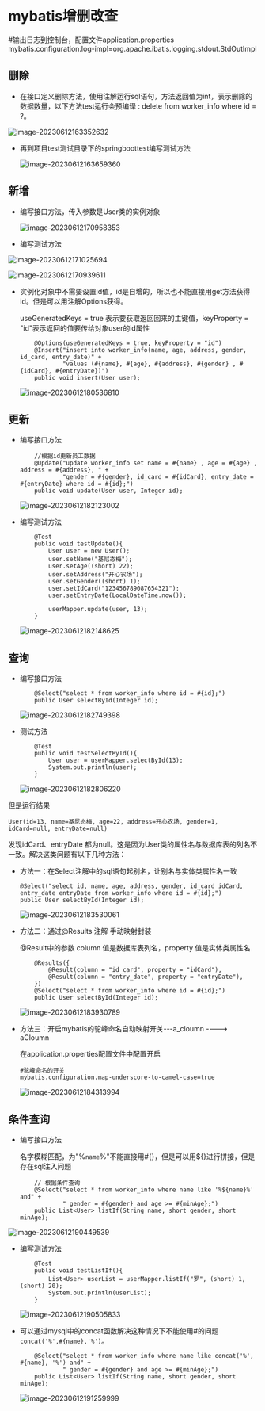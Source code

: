 # mybatis增删改查

\#输出日志到控制台，配置文件application.properties
mybatis.configuration.log-impl=org.apache.ibatis.logging.stdout.StdOutImpl

## 删除

* 在接口定义删除方法，使用注解运行sql语句，方法返回值为int，表示删除的数据数量，以下方法test运行会预编译 : delete from worker_info where id = ?。

![image-20230612163352632](C:\Users\L\AppData\Roaming\Typora\typora-user-images\image-20230612163352632.png)

* 再到项目test测试目录下的springboottest编写测试方法

  ![image-20230612163659360](C:\Users\L\AppData\Roaming\Typora\typora-user-images\image-20230612163659360.png)

## 新增

* 编写接口方法，传入参数是User类的实例对象

  ![image-20230612170958353](C:\Users\L\AppData\Roaming\Typora\typora-user-images\image-20230612170958353.png)

* 编写测试方法

![image-20230612171025694](C:\Users\L\AppData\Roaming\Typora\typora-user-images\image-20230612171025694.png)

![image-20230612170939611](C:\Users\L\AppData\Roaming\Typora\typora-user-images\image-20230612170939611.png)

* 实例化对象中不需要设置id值，id是自增的，所以也不能直接用get方法获得id。但是可以用注解Options获得。

  useGeneratedKeys = true 表示要获取返回回来的主键值，keyProperty = "id"表示返回的值要传给对象user的id属性

  ```
      @Options(useGeneratedKeys = true, keyProperty = "id")
      @Insert("insert into worker_info(name, age, address, gender, id_card, entry_date)" +
              "values (#{name}, #{age}, #{address}, #{gender} , #{idCard}, #{entryDate})")
      public void insert(User user);
  ```

  

  ![image-20230612180536810](C:\Users\L\AppData\Roaming\Typora\typora-user-images\image-20230612180536810.png)

## 更新

* 编写接口方法

  ```
      //根据id更新员工数据
      @Update("update worker_info set name = #{name} , age = #{age} , address = #{address}, " +
              "gender = #{gender}, id_card = #{idCard}, entry_date = #{entryDate} where id = #{id};")
      public void update(User user, Integer id);
  ```

  

  ![image-20230612182123002](C:\Users\L\AppData\Roaming\Typora\typora-user-images\image-20230612182123002.png)

* 编写测试方法

  ```
      @Test
      public void testUpdate(){
          User user = new User();
          user.setName("基尼态梅");
          user.setAge((short) 22);
          user.setAddress("开心农场");
          user.setGender((short) 1);
          user.setIdCard("123456789087654321");
          user.setEntryDate(LocalDateTime.now());
  
          userMapper.update(user, 13);
      }
  ```

  

  ![image-20230612182148625](C:\Users\L\AppData\Roaming\Typora\typora-user-images\image-20230612182148625.png)

## 查询

* 编写接口方法

  ```
      @Select("select * from worker_info where id = #{id};")
      public User selectById(Integer id);
  ```

  

  ![image-20230612182749398](C:\Users\L\AppData\Roaming\Typora\typora-user-images\image-20230612182749398.png)

* 测试方法

  ```
      @Test
      public void testSelectById(){
          User user = userMapper.selectById(13);
          System.out.println(user);
      }
  ```

  

  ![image-20230612182806220](C:\Users\L\AppData\Roaming\Typora\typora-user-images\image-20230612182806220.png)

但是运行结果

```
User(id=13, name=基尼态梅, age=22, address=开心农场, gender=1, idCard=null, entryDate=null)
```

发现idCard、entryDate 都为null。这是因为User类的属性名与数据库表的列名不一致。解决这类问题有以下几种方法：

* 方法一：在Select注解中的sql语句起别名，让别名与实体类属性名一致

  ```
  @Select("select id, name, age, address, gender, id_card idCard, entry_date entryDate from worker_info where id = #{id};")
  public User selectById(Integer id);
  ```

  ![image-20230612183530061](C:\Users\L\AppData\Roaming\Typora\typora-user-images\image-20230612183530061.png)

* 方法二：通过@Results 注解 手动映射封装

  @Result中的参数 column 值是数据库表列名，property 值是实体类属性名

  ```
      @Results({
          @Result(column = "id_card", property = "idCard"),
          @Result(column = "entry_date", property = "entryDate"),
      })
      @Select("select * from worker_info where id = #{id};")
      public User selectById(Integer id);
  ```

  

  ![image-20230612183930789](C:\Users\L\AppData\Roaming\Typora\typora-user-images\image-20230612183930789.png)

* 方法三：开启mybatis的驼峰命名自动映射开关---a_cloumn  ---->  aCloumn

  在application.properties配置文件中配置开启

  ```
  #驼峰命名的开关
  mybatis.configuration.map-underscore-to-camel-case=true
  ```

  

  ![image-20230612184313994](C:\Users\L\AppData\Roaming\Typora\typora-user-images\image-20230612184313994.png)

## 条件查询

* 编写接口方法

  名字模糊匹配，为"%`name`%"不能直接用#{}，但是可以用${}进行拼接，但是存在sql注入问题

  ```
      // 根据条件查询
      @Select("select * from worker_info where name like '%${name}%' and" +
              " gender = #{gender} and age >= #{minAge};")
      public List<User> listIf(String name, short gender, short minAge);
  ```

![image-20230612190449539](C:\Users\L\AppData\Roaming\Typora\typora-user-images\image-20230612190449539.png)

* 编写测试方法

  ```
      @Test
      public void testListIf(){
          List<User> userList = userMapper.listIf("罗", (short) 1, (short) 20);
          System.out.println(userList);
      }
  ```

  ![image-20230612190505833](C:\Users\L\AppData\Roaming\Typora\typora-user-images\image-20230612190505833.png)

* 可以通过mysql中的concat函数解决这种情况下不能使用#的问题`concat('%',#{name},'%')`。

  ```
      @Select("select * from worker_info where name like concat('%', #{name}, '%') and" +
              " gender = #{gender} and age >= #{minAge};")
      public List<User> listIf(String name, short gender, short minAge);
  ```

  ![image-20230612191259999](C:\Users\L\AppData\Roaming\Typora\typora-user-images\image-20230612191259999.png)